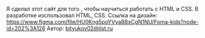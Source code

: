 Я сделал этот сайт для того , чтобы научиться работать с HTML и CSS. В разработке изспользовал HTML, CSS. 
Ссылка на дизайн: https://www.figma.com/file/HU0Kng5poYVyaB8xCgN1NU/Foma-kids?node-id=202%3A126
Автор: bityukov02@list.ru
